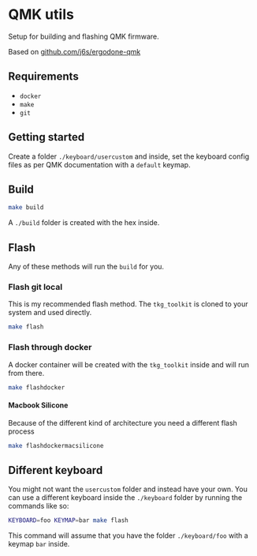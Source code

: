# QMK utils

Setup for building and flashing QMK firmware.

Based on [github.com/j6s/ergodone-qmk](https://github.com/j6s/ergodone-qmk)

## Requirements

- `docker`
- `make`
- `git`

## Getting started

Create a folder `./keyboard/usercustom` and inside, set the keyboard config files as per QMK documentation with a `default` keymap.

## Build

```sh
make build
```

A `./build` folder is created with the hex inside.

## Flash

Any of these methods will run the `build` for you.

### Flash git local

This is my recommended flash method. The `tkg_toolkit` is cloned to your system and used directly.

```sh
make flash
```

### Flash through docker

A docker container will be created with the `tkg_toolkit` inside and will run from there.

```sh
make flashdocker
```

#### Macbook Silicone

Because of the different kind of architecture you need a different flash process

```sh
make flashdockermacsilicone
```

## Different keyboard

You might not want the `usercustom` folder and instead have your own. You can use a different keyboard inside the `./keyboard` folder by running the commands like so:

```bash
KEYBOARD=foo KEYMAP=bar make flash
```

This command will assume that you have the folder `./keyboard/foo` with a keymap `bar` inside.
